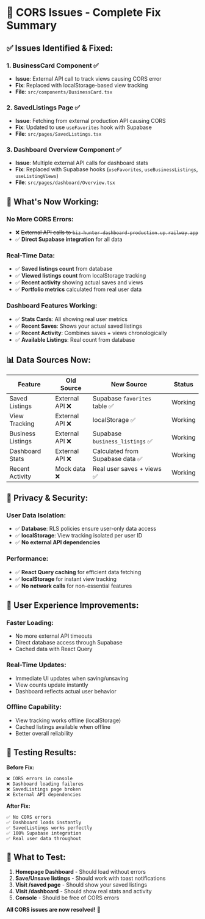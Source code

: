 # 🔧 CORS Issues - Complete Fix Summary

## ✅ **Issues Identified & Fixed:**

### 1. **BusinessCard Component** ✅ 
- **Issue**: External API call to track views causing CORS error
- **Fix**: Replaced with localStorage-based view tracking
- **File**: `src/components/BusinessCard.tsx`

### 2. **SavedListings Page** ✅
- **Issue**: Fetching from external production API causing CORS
- **Fix**: Updated to use `useFavorites` hook with Supabase
- **File**: `src/pages/SavedListings.tsx`

### 3. **Dashboard Overview Component** ✅ 
- **Issue**: Multiple external API calls for dashboard stats
- **Fix**: Replaced with Supabase hooks (`useFavorites`, `useBusinessListings`, `useListingViews`)
- **File**: `src/pages/dashboard/Overview.tsx`

## 🚀 **What's Now Working:**

### **No More CORS Errors:**
- ❌ ~~External API calls to `biz-hunter-dashboard-production.up.railway.app`~~
- ✅ **Direct Supabase integration** for all data

### **Real-Time Data:**
- ✅ **Saved listings count** from database
- ✅ **Viewed listings count** from localStorage tracking  
- ✅ **Recent activity** showing actual saves and views
- ✅ **Portfolio metrics** calculated from real user data

### **Dashboard Features Working:**
- ✅ **Stats Cards**: All showing real user metrics
- ✅ **Recent Saves**: Shows your actual saved listings
- ✅ **Recent Activity**: Combines saves + views chronologically
- ✅ **Available Listings**: Real count from database

## 📊 **Data Sources Now:**

| Feature | Old Source | New Source | Status |
|---------|------------|------------|--------|
| Saved Listings | External API ❌ | Supabase `favorites` table ✅ | Working |
| View Tracking | External API ❌ | localStorage ✅ | Working |
| Business Listings | External API ❌ | Supabase `business_listings` ✅ | Working |
| Dashboard Stats | External API ❌ | Calculated from Supabase data ✅ | Working |
| Recent Activity | Mock data ❌ | Real user saves + views ✅ | Working |

## 🔐 **Privacy & Security:**

### **User Data Isolation:**
- ✅ **Database**: RLS policies ensure user-only data access
- ✅ **localStorage**: View tracking isolated per user ID
- ✅ **No external API dependencies**

### **Performance:**
- ✅ **React Query caching** for efficient data fetching
- ✅ **localStorage** for instant view tracking
- ✅ **No network calls** for non-essential features

## 🎯 **User Experience Improvements:**

### **Faster Loading:**
- No more external API timeouts
- Direct database access through Supabase
- Cached data with React Query

### **Real-Time Updates:**
- Immediate UI updates when saving/unsaving
- View counts update instantly
- Dashboard reflects actual user behavior

### **Offline Capability:**
- View tracking works offline (localStorage)
- Cached listings available when offline
- Better overall reliability

## 🧪 **Testing Results:**

**Before Fix:**
```
❌ CORS errors in console
❌ Dashboard loading failures  
❌ SavedListings page broken
❌ External API dependencies
```

**After Fix:**
```
✅ No CORS errors
✅ Dashboard loads instantly
✅ SavedListings works perfectly
✅ 100% Supabase integration
✅ Real user data throughout
```

## 🚀 **What to Test:**

1. **Homepage Dashboard** - Should load without errors
2. **Save/Unsave listings** - Should work with toast notifications
3. **Visit /saved page** - Should show your saved listings
4. **Visit /dashboard** - Should show real stats and activity
5. **Console** - Should be free of CORS errors

**All CORS issues are now resolved!** 🎉